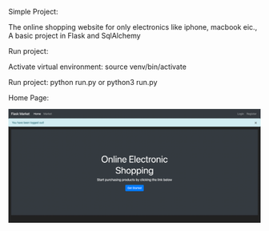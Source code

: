 Simple Project:
 
The online shopping website for only electronics like iphone, macbook  eic., A basic project in Flask and SqlAlchemy 

Run project:

Activate virtual environment: source venv/bin/activate

Run project: python run.py or python3 run.py

Home Page: 

![img.png](img.png)